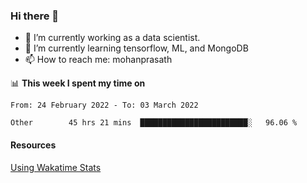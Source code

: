 ### Hi there 👋

- 🔭 I’m currently working as a data scientist.
- 🌱 I’m currently learning tensorflow, ML, and MongoDB
- 📫 How to reach me: mohanprasath

📊 **This week I spent my time on**
<!--START_SECTION:waka-->

```text
From: 24 February 2022 - To: 03 March 2022

Other        45 hrs 21 mins  ████████████████████████░   96.06 %
```

<!--END_SECTION:waka-->

#### Resources
[Using Wakatime Stats](https://github.com/marketplace/actions/waka-readme)
